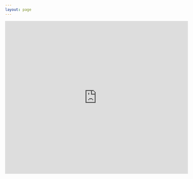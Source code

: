 ```yaml
---
layout: page
---
```


<embed src="https://goo.gl/ETIxOA" width="600" height="500" alt="pdf" pluginspage="http://www.adobe.com/products/acrobat/readstep2.html">

